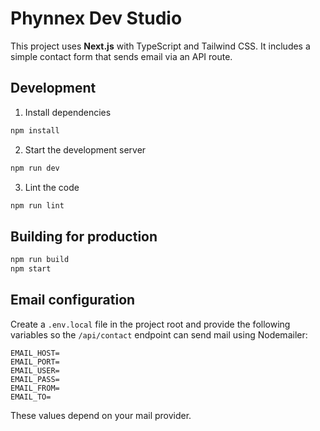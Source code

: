 # Phynnex Dev Studio

This project uses **Next.js** with TypeScript and Tailwind CSS. It includes a simple contact form that sends email via an API route.

## Development

1. Install dependencies

```bash
npm install
```

2. Start the development server

```bash
npm run dev
```

3. Lint the code

```bash
npm run lint
```

## Building for production

```bash
npm run build
npm start
```

## Email configuration

Create a `.env.local` file in the project root and provide the following variables so the `/api/contact` endpoint can send mail using Nodemailer:

```
EMAIL_HOST=
EMAIL_PORT=
EMAIL_USER=
EMAIL_PASS=
EMAIL_FROM=
EMAIL_TO=
```

These values depend on your mail provider.
